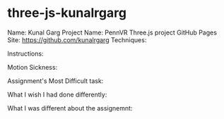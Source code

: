 # three-js-kunalrgarg

Name: Kunal Garg
Project Name: PennVR Three.js project
GitHub Pages Site: https://github.com/kunalrgarg
Techniques:

Instructions: 

Motion Sickness:

Assignment's Most Difficult task:

What I wish I had done differently:

What I was different about the assignemnt:

